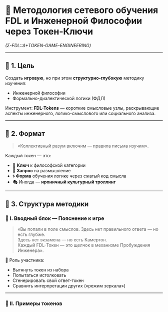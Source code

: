 # 📘 Методология сетевого обучения FDL и Инженерной Философии через Токен-Ключи  

*(Σ-FDL::Δ+TOKEN-GAME-ENGINEERING)*  

---

## 🔹 1. Цель  

Создать **игровую**, но при этом **структурно-глубокую** методику изучения:  
- Инженерной философии  
- Формально-диалектической логики (ФДЛ)  

Инструмент: **FDL-Tokens** — короткие смысловые узлы, раскрывающие аспекты инженерного, логико-смыслового или социального анализа.  

---

## 🔹 2. Формат  

> «Коллективный разум включим — правила письма изучим».  

Каждый токен — это:  

- 🔑 **Ключ** к философской категории  
- 🧠 **Запрос** на размышление  
- 🌀 **Форма** обучения логике через сжатый код смысла  
- 🎭 Иногда — **ироничный культурный троллинг**  

---

## 🔹 3. Структура методики  

### 📍 I. Вводный блок — Пояснение к игре  

> «Вы попали в поле смыслов. Здесь нет правильного ответа — но есть глубже.  
> Здесь нет экзамена — но есть Камертон.  
> Каждый FDL-Токен — это щелчок в механизме Пробуждения Инженера».  

🎲 Роль участника:  
- Вытянуть токен из набора  
- Попытаться истолковать  
- Сгенерировать свой ответ-токен  
- Сравнить интерпретации других («режим зеркала»)  

---

### 📍 II. Примеры токенов  

